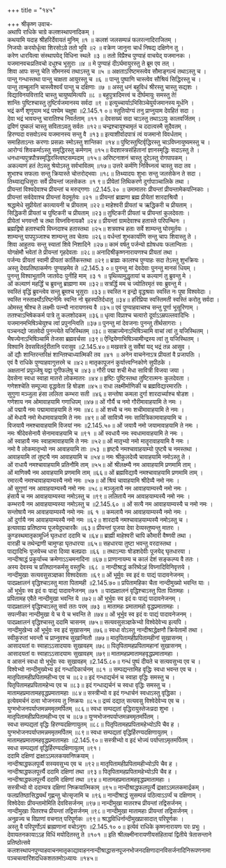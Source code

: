 +++
title = "१४५"

+++
श्रीकृष्ण उवाच-  
अथापि राधिके चाग्रे कलशस्थापनादिकम् ।  
कथयामि यदाह श्रीहरिर्देवायतं मुनिम् ॥१ ॥
कलशं जलसम्पन्नं फलरत्नादिराजितम् ।  
निजयोः करयोर्धृत्वा शिरसोऽग्रे ततो भुवि ॥२ ॥
वक्रेण जानुना चार्धं निषद्य दक्षिणेन तु ।  
करेण धारयित्वा संस्थापयेद् विधिना स्थले ॥३ ॥
ततो विप्रैश्च पुण्याहं वाचयेद् यजमानकः ।  
यजमानवचःप्रतिवचो दधुश्च भूसुराः ॥४ ॥
मे पुण्याहं दीऽर्घमायुरस्तु ते ब्रूम एव तत् ।  
शिवा आपः सन्तु चेति सौमनस्यं तथाऽस्तु च ॥५ ॥
अक्षताऽरिष्टमस्त्वेव सौमाङ्गल्यं तथाऽस्तु च ।  
पान्तु गन्धास्तथा पान्तु चाक्षता आयुरस्तु च ॥६ ॥
पान्तु पुष्पाणि चास्त्वेव सौश्रियं सिद्धिरस्तु च ।  
पान्तु ताम्बूलानि चास्त्वैश्वर्यं पान्तु च दक्षिणाः ॥७ ॥
अस्तु धनं बहुविधं श्रीरस्तु चास्तु सद्यशः ।  
विद्याविनयवित्तादि चास्तु चायुष्यमित्यपि ॥८ ॥
बहुपुत्रादिमत्त्वं च दीर्घमायुः समस्तु ते!  
शान्तिः पुष्टिश्चास्तु तुष्टिर्यजमानस्य सर्वदा ॥९ ॥
इत्युच्चार्याऽभिसिञ्चेयुर्यजमानस्य मूर्धनि ।  
भद्रं कर्णे शृणुयाम भद्रं पश्येम चक्षुषा ॥2.145.१ ०॥
स्तुतियोग्यं तनु प्राप्नुयाम देवहितं सदा ।  
देवा भद्रं भावयन्तु चारातिश्च निवर्तताम् ॥११ ॥
देवसख्यं सदा चाऽस्तु तथाऽऽयुः कालवर्जितम् ।  
द्रविणं पुष्कलं चास्तु सविताऽवतु सर्वतः ॥१२॥
चन्द्रश्चायुश्चामृतं च ददात्वस्मै सुदैवतम् ।  
हिरण्यदा वसवोऽस्य यजमानस्य सन्तु वै ॥१३॥
इत्याशीर्वादपात्रं त्वं यजमानो विवर्धताम् ।  
समाहिताऽन्तः करणाः प्रसन्नाः स्मोऽस्तु शान्तिका ॥१४॥
पुष्टिस्तुष्टिर्वृद्धिरस्तु चाऽविघ्नायुष्यमस्तु च ।  
आरोग्यं शिवकर्माऽस्तु समृद्धिरस्तु कर्मणाम् ॥१५॥
वेदशास्त्रसंहितानां ज्ञानस्मृद्धिः सदाऽस्तु ते ।  
धनधान्यपुत्रपौत्रस्मृद्धिरस्त्विष्टसम्पदाम् ॥१५॥
अरिष्टनाशनं चास्तु दूरेऽस्तु रोगपापकम् ।  
अकल्याणं हतं तेऽस्तु श्रेयोऽस्तु सर्वभावितम् ॥१७॥
उत्तरे कर्मणि निर्विघ्नत्वं चास्तु सदा तव ।  
शुभाश्च सफलाः सन्तु क्रियास्ते चोत्तरोद्भवाः ॥१८॥
तिथ्यादयः शुभाः सन्तु जलसेकेन ते सदा ।  
तिथ्याद्यधिसुराः सर्वे प्रीयन्तां जलसेकतः ॥१ ९॥
प्रीयेतां तिथिकरणे दुर्गापाञ्चालिके तथा ।  
प्रीयन्तां विश्वदेवाश्च प्रीयन्तां च मरुद्गणाः ॥2.145.२० ॥
उमामातरः प्रीयन्तां प्रीयन्तामेकपत्निकाः ।  
प्रीयन्तां सर्वदेवाश्च प्रीयन्तां वेदमूर्तयः ॥२१ ॥
प्रीयन्तां ब्राह्मणा ब्रह्म प्रीयेतां शारदाश्रियौ ।  
श्रद्धामेधे सुप्रीयेतां कात्यायनी च प्रीयताम् ॥२२॥
माहेश्वरी प्रीयतां च ऋद्धिकरी च प्रीयताम् ।  
सिद्धिकरी प्रीयतां च पुष्टिकरी च प्रीयताम् ॥२३॥
तुष्टिकरी प्रीयतां च प्रीयन्तां कुलदेवताः ।  
प्रीयेतां भगवन्तौ च तथा विघ्नविनायकौ ॥२४॥
प्रीयन्तां ग्रामदेवाश्च हतास्ते परिपन्थिनः ।  
ब्रह्मद्विषो हताश्चापि विघ्नदाश्च हतास्तथा ॥२५॥
शत्रवश्च हताः सर्वे शाम्यन्तु घोरमूर्तयः ।  
शाम्यन्तु पापपुञ्जाश्च शाम्यन्तु तव चेतयः ॥२६॥
वर्धन्तां शुभकार्याणि सन्तु चापः शिवास्तु ते ।  
शिवा आहुतयः सन्तु स्यातां शिवे निशादिने ॥२७॥
कामं वर्षतु पर्जन्यो ह्योषधयः फलान्विताः ।  
योगक्षेमौ भवेतां ते प्रीयन्तां गृहदेवताः ॥२८॥
अनादिश्रीकृष्णनारायणश्च प्रीयतां तथा ।  
पर्जन्यः प्रीयतां स्वामी प्रीयतां कार्तिकस्तथा ॥२९॥
ब्राह्मः कालश्च पुण्याहः सदा तेऽस्तु शुभक्रियः ।  
अस्तु देवप्रतिष्ठाकर्मणः पुण्याहमेव ते ॥2.145.३ ०॥
पुनन्तु मां देवदेवाः पुनन्तु मानसं धियम् ।  
पुनन्तु विश्वाभूतानि जातवेदः पुनीहि माम् ॥३ १ ॥
पृथिव्यामुद्धृतायां च कल्याणं तु ब्रुवन्तु मे ।  
ओं कल्याणं महर्द्धिं च ब्रुवन्तु ब्राह्मणा मम ॥३२॥
सत्रर्द्धि मम च ज्योतिरमृतं स्वः ब्रुवन्तु मे ।  
स्वस्तिं वृद्धिं ब्रुवन्त्वेव सन्तु ब्रूमश्च भूसुराः ॥३३॥
स्वस्ति न इन्द्रो वृद्धश्रवाः स्वस्ति नः पूषा विश्ववेदाः ।  
स्वस्ति नस्तार्क्ष्योऽरिष्टनेमिः स्वन्ति नो बृहस्पतिर्दधातु ॥३४॥
हरिप्रिया स्वस्तिमती स्वस्तिं करोतु सर्वदा ।  
ओमस्तु श्रीश्च ते लक्ष्मीः पत्न्यौ नारायणस्य वै ॥३५॥
एवं पुण्याहवाचश्च सन्तु पूर्णा भूसूरिणाम् ।  
ततश्चाऽभिषेककर्म पात्रे तु कलशोदकम् ॥३६॥
धृत्वा विप्राश्च चत्वारो दूर्वाऽऽम्रपल्लवादिभिः ।  
यजमानमभिषिञ्चेयुश्च त्वां प्रपुनन्त्विति ॥३७॥
पुनन्तु मां देवजनाः पुनन्तु तीर्थसागराः ।  
पञ्चनद्यो जातवेदो पुनन्त्येते यजिस्थितम् ॥३८॥
साम्राज्येनाऽभिषिञ्चामि वाचां त्वां तु यजिस्थितम् ।  
भैषज्येनाऽभिषिञ्चामि तेजसा ब्रह्मवर्चसा ॥३९॥
ऐन्द्रियेणाभिषिञ्चामीन्द्रस्य त्वां तु यजिस्थितम् ।  
विश्वानि देवसवितर्दुरीतानि परासुव ॥2.145.४०॥
मखसत्रे तु सर्वेषां यद् भद्रं तन्न आसुव ।  
ओं द्यौः शान्तिरन्तरिक्षं शान्तिश्चाध्यात्मिकी तव ॥४१ ॥
अनेन वाचनेनाऽत्र प्रीयतां वै प्रजापतिः ।  
एवं वै राधिके पुण्याहवागुत्तरमे च ॥४२॥
मातृकापूजनं कुर्यात्त्वग्निकोणे सुपीठके ।  
अक्षतानां प्रपुञ्जेषु यद्वा पूगीफलेषु च ॥४३॥
गौरी पद्मा शची मेधा सावित्री विजया जया ।  
देवसेना स्वधा स्वाहा मातरो लोकमातरः ॥४४॥
हृष्टिः पुष्टिस्तथा तुष्टिरात्मनः कुलदेवता ।  
गणेशश्चेति सम्पूज्या वृद्धावेता हि षोडश ॥४५॥
राधा लक्ष्मीर्माणिकी च ब्रह्मविद्यारमारतिः ।  
सुगुणा मञ्जुला हंसा ललिता कम्भरा सती ॥४६॥
सन्तोषा कमला दुर्गा शारदार्च्याश्च षोडश ।  
गणेशाय नम ओमावाहयामि गणाधिपम् ॥४७॥
ओं गौर्यै च नमो गौरीमावाहयामि ते नमः ।  
ओं पद्मायै नमः पद्मामावाहयामि ते नमः ॥४८॥
ओं शच्यै च नमः शचीमावाहयामि ते नमः ।  
ओं मेधायै नमो मेधामावाहयामि ते नमः ॥४९॥
ओं सावित्र्यै नमः सावित्रिकामावाहयामि च ।  
विजयायै नमश्चावाहयामि विजयां नमः ॥2.145.५०॥
ओं जयायै नमो जयामावाहयामि ते नमः ।  
नमः श्रीदेवसेनायै सेनामावाहयामि च ॥९१ ॥
ओं स्वधायै नमः स्वधामावाहयामि ते नमः ।  
ओं स्वाहायै नमः स्वाहामावाहयामि ते नमः ॥५२॥
ओं मातृभ्यो नमो मातॄरावाहयामि वै नमः ।  
नमो वै लोकमातृभ्यो नम आवाहयामि ताः ॥५३ ॥
हृष्ट्यै नमश्चावाहयाम्यो पुष्ट्यै च नमस्तथा ।  
आवाहयामि तां तुष्ट्यै नम आवाहयामि च ॥५४॥
नमः श्रीकुलदेव्यै चावाहयामि नमोऽस्तु ते ।  
ओं राधायै नमश्चावाहयामि प्रतिनौमि ताम् ॥५५॥
ओं श्रीलक्ष्म्यै नम आवाहयामि प्रणमामि ताम् ।  
ओं माणिक्यै नम आवाहयामि प्रणमामि ताम् ॥६६॥
ओं ब्रह्मविद्यायै नमश्चावाहयामि प्रणमामि ताम् ।  
रमारत्यै नमश्चावाहयाम्यस्यै नमो नमः ॥५७॥
ओं श्रियं चावाहयामि श्रीदेव्यै नमो नमः ।  
ओं सुगुणां नम आवाहयाम्यस्यै नमो नमः ॥५८॥
मञ्जुलायै नम आवाहयाम्यस्यै नमो नमः ।  
हंसायै च नम आवाहयाम्यस्या नमोऽस्तु च ॥९९॥
ललितायै नम आवाहयाम्यस्यै नमो नमः ।  
कम्भरायै नम आवाहयाम्यस्या नमोऽस्तु च ॥2.145.६० ॥
ओं सत्यै नम आवाहयाम्यस्यै च नमो नमः ।  
सन्तोषायै नम आवाहयाम्यस्यै नमो नमः ॥६ १ ॥
कमलायै नम आवाहयाम्यस्यै नमो नमः ।  
ओं दुर्गायै नम आवाहयाम्यस्यै नमो नमः ॥६२॥
शारदायै नमश्चावाहयाम्यस्यै नमोऽस्तु च ।  
इत्यावाह्य प्रतिष्ठाप्य पूजयेदुपचारकैः ॥६३॥
प्रीयन्तां पूजया देवा देव्यस्तुष्यन्तु मातरः ।  
कुण्डस्थमातृकामूर्ध्नि घृतधारां ददामि च ॥६४॥
ब्राह्मी माहेश्वरी चापि कौमारी वैष्णवी तथा ।  
वाराही च तथेन्द्राणी चामुण्डा घृतधारया ॥६५॥
सहधारया तुष्टा भवन्तु वरदास्तथा ।  
पाद्यादिभिः पूजयेच्च धारा दिव्या बलप्रदाः ॥६६ ॥
तथाऽन्याः षोडशदेवीः पूजयेद् घृतधारया ।  
नान्दीश्राद्धं प्रकुर्याच्च क्रमेणाऽऽचमनादिना ॥६७॥
प्राणानायम्य च कालं देशं सङ्कल्प्य वै ततः ।  
अस्य देवस्य च प्रतिष्ठानकर्मसु वस्तुभिः ॥६८ ॥
नान्दीश्राद्धं करिष्येऽहं विघ्नादिविनिवृत्तये ।  
नान्दीमुखाः सत्यवसुसञ्ज्ञका विश्वदेवताः ॥६९॥
ओं भूर्मुवः स्व इदं वः पाद्यं पादावनेजनम् ।  
पादप्रक्षालनं वृद्धिश्चाऽस्तु माता पितामही ॥2.145.७०॥
प्रपितामहिका चैता नान्दीमुख्यो भवन्ति याः ।  
ओं भूर्भुवः स्व इदं वः पाद्यं पादावनेजनम् ॥७१ ॥
पादप्रक्षालनं वृद्धिश्चाऽस्तु पिता पितामहः ।  
प्रपितामह एवैते नान्दीमुखा भवन्ति ये ॥७२॥
ओं भूर्भुवः स्व इदं वः पाद्यं पादावनेजनम् ।  
पादप्रक्षालनं वृद्धिश्चाऽस्तु सर्वा ततः परम् ॥७३ ॥
मातामहः प्रमातामहो वृद्धप्रमातामहः ।  
सपत्नीका नान्दीमुखा ये च ये च भवन्ति ते ॥७४॥
ओं भूर्भुव स्व इदं वः पाद्यं पादावनेजनम् ।  
पादप्रक्षालनं वृद्धिश्चास्तु ददामि चासनम् ॥७५॥
सत्यवसुसञ्ज्ञकेभ्यो विश्वेदेवेभ्य इत्यपि ।  
नान्दीमुखेभ्य ओं भूर्भुवः स्व इदं सुखासनम् ॥७६॥
स्वधा वोऽस्तु नान्दीश्राद्धेक्षणौ क्रियेतामों तथा ।  
स्वीकुरुतां भवन्तौ च प्राप्नुवश्च सुखान्वितौ ॥७७॥
मातृपितामहीप्रपितामहीनां सुखासनम् ।  
आसादयतां वः स्वाहाऽऽसादयावः सुखावहम् ॥७८॥
पितृपितामहप्रपितामहानां सुखासनम् ।  
आसादयतां वः स्वाहाऽऽसादयामः सुखावहम् ॥७९॥
मातामहप्रमातामहवृद्धप्रमातामहाः ।  
व आसनं स्वधा वो भूर्भुवः स्वः सुखावहम् ॥2.145.८०॥
गन्धं पुष्पं दीयते च सत्यवसुभ्य एव च ।  
विश्वेभ्यो नान्दीमुख्येभ्य इदं गन्धादिकार्चनम् ॥८१ ॥
सम्पद्यन्तामिह वृद्धिः स्वधा भवन्त एव च ।  
मातृपितामहीप्रपितामहीभ्य एव च ॥८२॥
इदं गन्धाद्यर्चनं च स्वाहा वृद्धिः समस्तु च ।  
पितृपितामहप्रपितामहेभ्य एव च ॥८३॥
इदं गन्धाद्यर्चनं च स्वधा वृद्धिः समस्तु च ।  
मातामहप्रमातामहवृद्धप्रमातामहाः ॥८४॥
सस्त्रीभ्यो व इदं गन्धार्चनं स्वधाऽस्तु वृद्धिका ।  
इत्येवमर्चनं दत्वा भोजनस्य तु निष्क्रयः ॥८५॥
द्रव्यं दद्यात् सत्यवसु विश्वेदेवेभ्य एव च ।  
युग्मभोजनपर्याप्तमन्नममृतमर्पितम् ॥८६॥
स्वधा सम्पद्यतां वृद्धिरायुस्तेजःप्रदा शुभा ।  
मातृपितामहीप्रपितामहीभ्य एव च ॥८७॥
युग्मभोजनपर्याप्तमन्नममृतमर्पितम् ।  
स्वधा सम्पद्यतां वृद्धिः हिरण्यदक्षिणायुतम् ॥८८॥
पितृपितामहप्रपितामहेभ्योऽपि चैव ह ।  
युग्मभोजनपर्याप्तमन्नममृतमर्पितम् ॥८९॥
स्वधा सम्पद्यतां वृद्धिर्हिरण्यदक्षिणायुतम् ।  
मातामहप्रमातामहवृद्धप्रमातामहाः ॥2.145.९०॥
सस्त्रीभ्यो व इदं भोज्यं पर्याप्ताऽमृतमर्पितम् ।  
स्वधा सम्पद्यतां वृद्धिर्हिरण्यदक्षिणायुतम् ॥९१।  
ददामि दक्षिणां द्राक्षाऽऽमलकयवनिष्क्रयाम् ।  
नान्दीश्राद्धफलपूर्व्यै सस्यवसुभ्य एव च ॥९२॥
मातृपितामहीप्रपितामहीभ्योऽपि चैव ह ।  
नान्दीश्राद्धफलपूर्त्त्यै ददामि दक्षिणां तथा ॥९३॥
पितृपितामहप्रपितामहेभ्योऽपि चैव ह ।  
नान्दीश्राद्धफलपूर्त्त्यै ददामि दक्षिणां तथा ॥९४॥
मातामहप्रमातामहवृद्धप्रमातामहाः ।  
सस्त्रीभ्यो वो ददाम्यत्र दक्षिणां निष्क्रयात्मिकाम् ॥९५॥
नान्दीश्राद्धफलपूर्त्यै द्राक्षाऽऽमलकमार्द्रकम् ।  
फलप्रतिष्ठासिद्ध्यर्थं गृह्णन्तु चोत्सृजामि च ॥९६॥
नान्दीश्राद्धं सुसम्पन्नं पठित्वाऽऽर्प्यं च दक्षिणाम् ।  
विश्वेदेवाः प्रीयन्तामोमिति देवविसर्जनम् ॥९७॥
नान्दीमुखा मातरश्च प्रीयन्तां तद्विसर्जनम् ।  
नान्दीमुखाः पितरश्च प्रीयन्तां तद्विसर्जनम् ॥९८॥
नान्दीमुखा मातामहाः प्रीयन्तां तद्विसर्जनम् ।  
अनुव्रज्य च विप्राणां वचनात् परिपूर्णकः ॥९९॥
श्राद्धविधिर्नान्दीमुखप्रासादात् परिपूर्णकः ।  
अस्तु वै परिपूर्णोऽयं ब्राह्मणानां वचोऽनुगः ॥2.145.१० ०॥
इत्येवं राधिके कृष्णनारायणः परः प्रभुः ।  
देवायतनकायाऽऽह विधिं मयोदितस्तु ते ॥१०१ ॥
इति श्रीलक्ष्मीनारायणीयसंहितायां द्वितीये त्रेतासन्ताने प्रतिष्ठोत्सवे कलशस्थापनपुण्याहवाचनमातृकाद्यावाहननान्दीश्राद्धासनपूजनभोजनदक्षिणादानविसर्जनादिनिरूपणनामा पञ्चचत्वारिंशदधिकशततमोऽध्यायः ॥१४५॥
    

